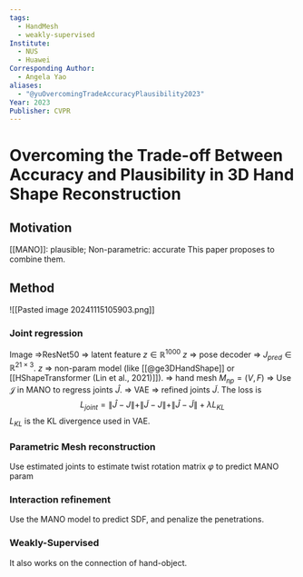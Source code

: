 ```yaml
---
tags:
  - HandMesh
  - weakly-supervised
Institute:
  - NUS
  - Huawei
Corresponding Author:
  - Angela Yao
aliases:
  - "@yuOvercomingTradeAccuracyPlausibility2023"
Year: 2023
Publisher: CVPR
---
```

# Overcoming the Trade-off Between Accuracy and Plausibility in 3D Hand Shape Reconstruction
## Motivation
[[MANO]]: plausible; Non-parametric: accurate
This paper proposes to combine them.
## Method
![[Pasted image 20241115105903.png]]
### Joint regression
Image =>ResNet50 => latent feature $z\in\mathbb{R}^{1000}$
$z$ => pose decoder => $J_{pred}\in\mathbb{R}^{21\times 3}$. 
$z$ => non-param model (like [[@ge3DHandShape]] or [[HShapeTransformer (Lin et al., 2021)]]). => hand mesh $M_{np}=(V, F)$ => Use $\mathcal{J}$ in MANO to regress joints $\hat{J}$. => VAE => refined joints $\tilde{J}$. 
The loss is 
$$L_{joint} = \|\hat{J}-J\| + \|\tilde{J}-J\| + \|\hat{J}-\tilde{J}\| + \lambda L_{KL}$$
$L_{KL}$ is the KL divergence used in VAE.

### Parametric Mesh reconstruction
Use estimated joints to estimate twist rotation matrix $\varphi$ to predict MANO param
### Interaction refinement
Use the MANO model to predict SDF, and penalize the penetrations.
### Weakly-Supervised
It also works on the connection of hand-object.
